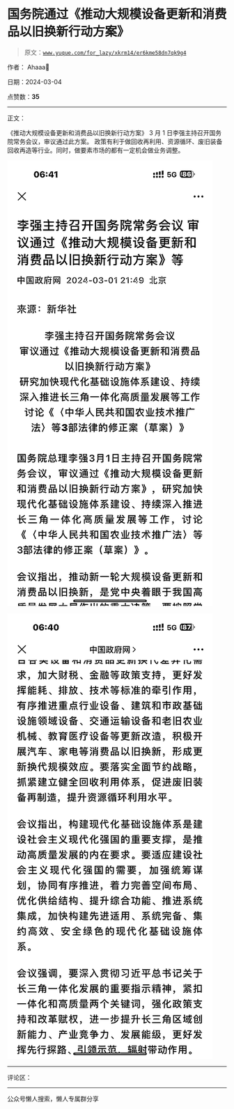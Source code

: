 # 国务院通过《推动大规模设备更新和消费品以旧换新行动方案》

> 原文：[`www.yuque.com/for_lazy/xkrm14/er6kme58dn7qk9g4`](https://www.yuque.com/for_lazy/xkrm14/er6kme58dn7qk9g4)

作者： Ahaaa🥳

日期：2024-03-04

点赞数：**35**

* * *

正文：

《推动大规模设备更新和消费品以旧换新行动方案》 3 月 1 日李强主持召开国务院常务会议，审议通过此方案。
政策有利于做回收再利用、资源循环、废旧装备回收再造等行业。同时，做要素市场的都有一定机会做业务调整。

![](img/db8d44363042615e0c33f77c6ce44579.png)

![](img/345bc597b3dc68d229fc3ae7425b17a7.png)

* * *

评论区：

* * *

公众号懒人搜索，懒人专属群分享